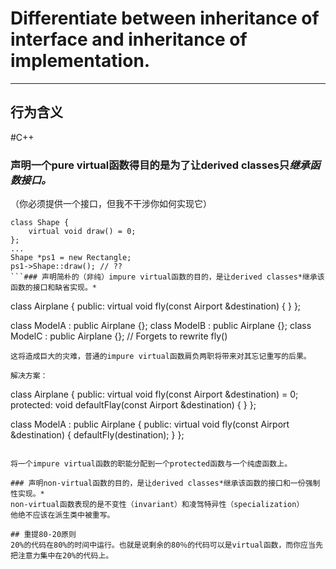 # Differentiate between inheritance of interface and inheritance of implementation.
- - - -
## 行为含义
#C++

### 声明一个pure virtual函数得目的是为了让derived classes只*继承函数接口。*
（你必须提供一个接口，但我不干涉你如何实现它）

```
class Shape {
	virtual void draw() = 0;
};
...
Shape *ps1 = new Rectangle;
ps1->Shape::draw(); // ??
```### 声明简朴的（非纯）impure virtual函数的目的，是让derived classes*继承该函数的接口和缺省实现。*

```
class Airplane {
public:
	virtual void fly(const Airport &destination) { }
};

class ModelA : public Airplane {};
class ModelB : public Airplane {};
class ModelC : public Airplane {}; // Forgets to rewrite fly()
```
这将造成巨大的灾难，普通的impure virtual函数肩负两职将带来对其忘记重写的后果。

解决方案：

```
class Airplane {
public:
	virtual void fly(const Airport &destination) = 0;
protected:
	void defaultFlay(const Airport &destination) { }
};

class ModelA : public Airplane {
public:
	virtual void fly(const Airport &destination) {
		defaultFly(destination);
	}
};
```

将一个impure virtual函数的职能分配到一个protected函数与一个纯虚函数上。

### 声明non-virtual函数的目的，是让derived classes*继承该函数的接口和一份强制性实现。*
non-virtual函数表现的是不变性（invariant）和凌驾特异性（specialization）
他绝不应该在派生类中被重写。

## 重提80-20原则
20%的代码在80%的时间中运行。也就是说剩余的80％的代码可以是virtual函数，而你应当先把注意力集中在20%的代码上。